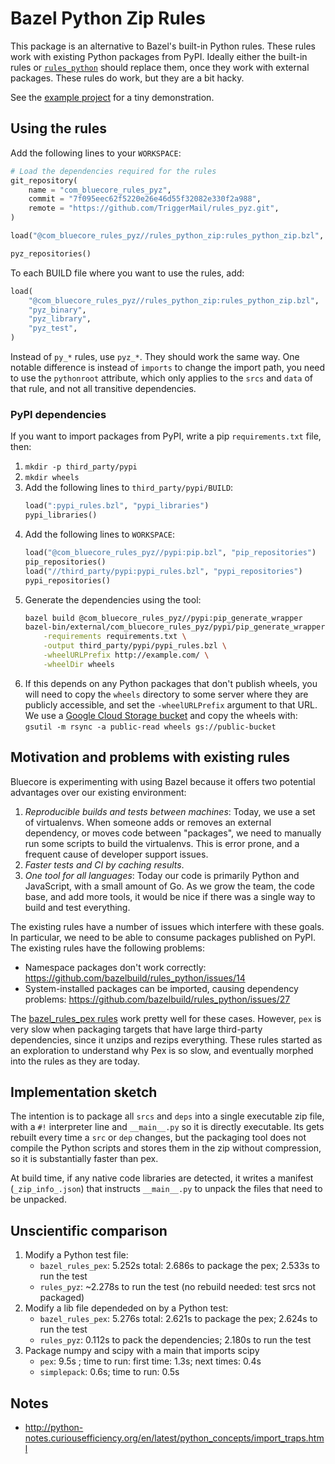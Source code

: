 # Bazel Python Zip Rules

This package is an alternative to Bazel's built-in Python rules. These rules work with existing Python packages from PyPI. Ideally either the built-in rules or [`rules_python`](https://github.com/bazelbuild/rules_python) should replace them, once they work with external packages. These rules do work, but they are a bit hacky.

See the [example project](https://github.com/TriggerMail/rules_pyz_example) for a tiny demonstration.


## Using the rules

Add the following lines to your `WORKSPACE`:

```python
# Load the dependencies required for the rules
git_repository(
    name = "com_bluecore_rules_pyz",
    commit = "7f095eec62f5220e26e46d55f32082e330f2a988",
    remote = "https://github.com/TriggerMail/rules_pyz.git",
)

load("@com_bluecore_rules_pyz//rules_python_zip:rules_python_zip.bzl", "pyz_repositories")

pyz_repositories()
```

To each BUILD file where you want to use the rules, add:

```python
load(
    "@com_bluecore_rules_pyz//rules_python_zip:rules_python_zip.bzl",
    "pyz_binary",
    "pyz_library",
    "pyz_test",
)
```

Instead of `py_*` rules, use `pyz_*`. They should work the same way. One notable difference is instead of `imports` to change the import path, you need to use the `pythonroot` attribute, which only applies to the `srcs` and `data` of that rule, and not all transitive dependencies.


### PyPI dependencies

If you want to import packages from PyPI, write a pip `requirements.txt` file, then:

1. `mkdir -p third_party/pypi`
2. `mkdir wheels`
3. Add the following lines to `third_party/pypi/BUILD`:
    ```python
    load(":pypi_rules.bzl", "pypi_libraries")
    pypi_libraries()
    ```
4. Add the following lines to `WORKSPACE`:
    ```python
    load("@com_bluecore_rules_pyz//pypi:pip.bzl", "pip_repositories")
    pip_repositories()
    load("//third_party/pypi:pypi_rules.bzl", "pypi_repositories")
    pypi_repositories()
    ```
5. Generate the dependencies using the tool:
    ```bash
    bazel build @com_bluecore_rules_pyz//pypi:pip_generate_wrapper
    bazel-bin/external/com_bluecore_rules_pyz/pypi/pip_generate_wrapper \
        -requirements requirements.txt \
        -output third_party/pypi/pypi_rules.bzl \
        -wheelURLPrefix http://example.com/ \
        -wheelDir wheels
    ```
6. If this depends on any Python packages that don't publish wheels, you will need to copy the `wheels` directory to some server where they are publicly accessible, and set the `-wheelURLPrefix` argument to that URL. We use a [Google Cloud Storage bucket](https://cloud.google.com/storage/docs/access-public-data) and copy the wheels with: `gsutil -m rsync -a public-read wheels gs://public-bucket` 


## Motivation and problems with existing rules

Bluecore is experimenting with using Bazel because it offers two potential advantages over our existing environment:

1. *Reproducible builds and tests between machines*: Today, we use a set of virtualenvs. When someone adds or removes an external dependency, or moves code between "packages", we need to manually run some scripts to build the virtualenvs. This is error prone, and a frequent cause of developer support issues.
2. *Faster tests and CI by caching results*.
3. *One tool for all languages*: Today our code is primarily Python and JavaScript, with a small amount of Go. As we grow the team, the code base, and add more tools, it would be nice if there was a single way to build and test everything.

The existing rules have a number of issues which interfere with these goals. In particular, we need to be able to consume packages published on PyPI. The existing rules have the following problems:


* Namespace packages don't work correctly: https://github.com/bazelbuild/rules_python/issues/14
* System-installed packages can be imported, causing dependency problems: https://github.com/bazelbuild/rules_python/issues/27


The [bazel_rules_pex rules](https://github.com/benley/bazel_rules_pex) work pretty well for these cases. However, `pex` is very slow when packaging targets that have large third-party dependencies, since it unzips and rezips everything. These rules started as an exploration to understand why Pex is so slow, and eventually morphed into the rules as they are today.


## Implementation sketch

The intention is to package all `srcs` and `deps` into a single executable zip file, with a `#!` interpreter line and `__main__.py` so it is directly executable. Its gets rebuilt every time a `src` or `dep` changes, but the packaging tool does not compile the Python scripts and stores them in the zip without compression, so it is substantially faster than pex.

At build time, if any native code libraries are detected, it writes a manifest (`_zip_info_.json`) that instructs `__main__.py` to unpack the files that need to be unpacked.


## Unscientific comparison

1. Modify a Python test file:
   * `bazel_rules_pex`: 5.252s total: 2.686s to package the pex; 2.533s to run the test
   * `rules_pyz`: ~2.278s to run the test (no rebuild needed: test srcs not packaged)
2. Modify a lib file dependeded on by a Python test:
   * `bazel_rules_pex`: 5.276s total: 2.621s to package the pex; 2.624s to run the test
   * `rules_pyz`: 0.112s to pack the dependencies; 2.180s to run the test
3. Package numpy and scipy with a main that imports scipy
   * `pex`: 9.5s ; time to run: first time: 1.3s; next times: 0.4s
   * `simplepack`: 0.6s; time to run: 0.5s



## Notes

* http://python-notes.curiousefficiency.org/en/latest/python_concepts/import_traps.html
